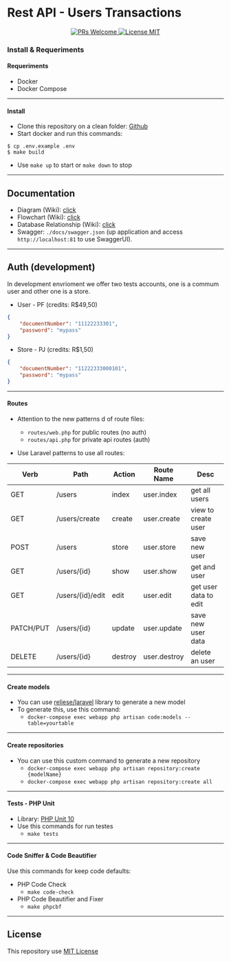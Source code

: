 # Rest API - Users Transactions

<p align="center">
    <a href="http://makeapullrequest.com">
        <img src="https://img.shields.io/badge/PRs-welcome-brightgreen.svg?style=flat-square" alt="PRs Welcome">
    </a>
    <a href="https://en.wikipedia.org/wiki/Proprietary_software">
        <img src="https://img.shields.io/badge/license-Proprietary-blue.svg?style=flat-square" alt="License MIT">
    </a>
</p>

### Install & Requeriments
#### Requeriments
- Docker
- Docker Compose
---
#### Install
- Clone this repository on a clean folder: [Github](https://github.com/matmper/php-laravel-users-transactions)
- Start docker and run this commands: 
```base
$ cp .env.example .env
$ make build
```
- Use `make up` to start or `make down` to stop

---
## Documentation
- Diagram (Wiki): [click](https://github.com/matmper/php-laravel-users-transactions/wiki/Diagrama)
- Flowchart (Wiki): [click](https://github.com/matmper/php-laravel-users-transactions/wiki/Fluxograma---Transa%C3%A7%C3%B5es)
- Database Relationship (Wiki): [click](https://github.com/matmper/php-laravel-users-transactions/wiki/Relacionamento-de-Dados)
- Swagger: `./docs/swagger.json` (up application and access `http://localhost:81` to use SwaggerUI).

---
## Auth (development)
In development envrioment we offer two tests accounts, one is a commum user and other one is a store.

- User - PF (credits: R$49,50)
```json
{
    "documentNumber": "11122233301",
    "password": "mypass"
}
```

- Store - PJ (credits: R$1,50)
```json
{
    "documentNumber": "11222333000101",
    "password": "mypass"
}
```
---
#### Routes
- Attention to the new patterns d of route files:
    - `routes/web.php` for public routes (no auth)
    - `routes/api.php` for private api routes (auth)

- Use Laravel patterns to use all routes:

| Verb | Path | Action | Route Name | Desc |
|--|--|--|--|--|
| GET | /users | index | user.index | get all users |
| GET | /users/create | create | user.create | view to create user |
| POST | /users | store | user.store | save new user |
| GET | /users/{id} | show | user.show | get and user |
| GET | /users/{id}/edit | edit | user.edit | get user data to edit |
| PATCH/PUT | /users/{id} | update | user.update | save new user data |
| DELETE | /users/{id} | destroy | user.destroy | delete an user |

---
#### Create models
- You can use [reliese/laravel](https://github.com/reliese/laravel) library to generate a new model
- To generate this, use this command:
    - ```docker-compose exec webapp php artisan code:models --table=yourtable```
---
#### Create repositories
- You can use this custom command to generate a new repository
    - `docker-compose exec webapp php artisan repository:create {modelName}`
    - `docker-compose exec webapp php artisan repository:create all`
---
#### Tests - PHP Unit
- Library: [PHP Unit 10](https://phpunit.de/getting-started/phpunit-10.html)
- Use this commands for run testes
    - `make tests`
---
#### Code Sniffer & Code Beautifier
Use this commands for keep code defaults:
- PHP Code Check
    - `make code-check`
- PHP Code Beautifier and Fixer
    - `make phpcbf`
---
## License
This repository use [MIT License](https://choosealicense.com/licenses/mit/)
